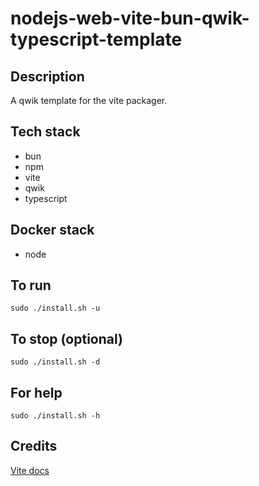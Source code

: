 # nodejs-web-vite-bun-qwik-typescript-template

## Description
A qwik template for the vite packager.

## Tech stack
- bun
- npm
- vite
- qwik
- typescript

## Docker stack
- node

## To run
`sudo ./install.sh -u`

## To stop (optional)
`sudo ./install.sh -d`

## For help
`sudo ./install.sh -h`

## Credits
[Vite docs](https://vitejs.dev/guide/)
